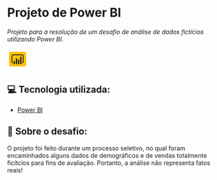 # Projeto de Power BI

*Projeto para a resolução de um desafio de análise de dados fictícios utilizando Power BI.*

![Power BI icon](/icons/icons8-power-bi-48.png)

## 💻 Tecnologia utilizada:

* [Power BI](https://code.visualstudio.com/)

## 📝 Sobre o desafio:

O projeto foi feito durante um processo seletivo, no qual foram encaminhados alguns dados de demográficos e de vendas totalmente ficítcios para fins de avaliação. Portanto, a análise não representa fatos reais!